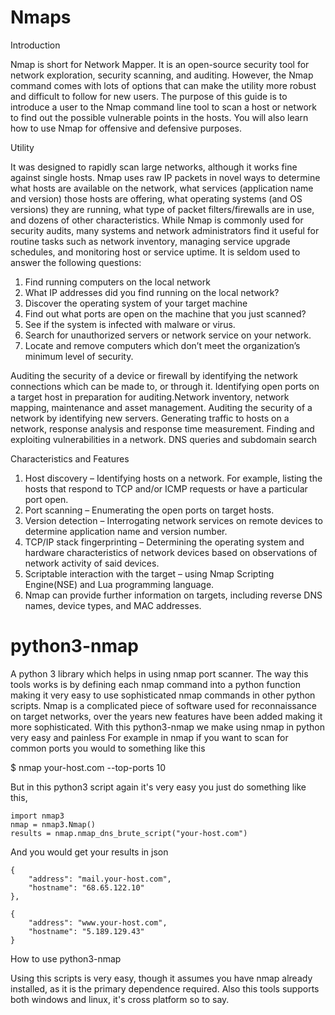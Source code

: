 # Nmaps 
Introduction

Nmap is short for Network Mapper. It is an open-source security tool for network exploration, security scanning, and auditing. However, the Nmap command comes with lots of options that can make the utility more robust and difficult to follow for new users. The purpose of this guide is to introduce a user to the Nmap command line tool to scan a host or network to find out the possible vulnerable points in the hosts. You will also learn how to use Nmap for offensive and defensive purposes. 

Utility

 It was designed to rapidly scan large networks, although it works fine against single hosts. Nmap uses raw IP packets in novel ways to determine what hosts are available on the network, what services (application name and version) those hosts are offering, what operating systems (and OS versions) they are running, what type of packet filters/firewalls are in use, and dozens of other characteristics. While Nmap is commonly used for security audits, many systems and network administrators find it useful for routine tasks such as network inventory, managing service upgrade schedules, and monitoring host or service uptime. It is seldom used to answer the following questions:
1. Find running computers on the local network
2. What IP addresses did you find running on the local network?
3. Discover the operating system of your target machine
4. Find out what ports are open on the machine that you just scanned?
5. See if the system is infected with malware or virus.
6. Search for unauthorized servers or network service on your network.
7. Locate and remove computers which don’t meet the organization’s minimum level of security.

Auditing the security of a device or firewall by identifying the network connections which can be made to, or through it. Identifying open ports on a target host in preparation for auditing.Network inventory, network mapping, maintenance and asset management. Auditing the security of a network by identifying new servers. Generating traffic to hosts on a network, response analysis and response time measurement. Finding and exploiting vulnerabilities in a network. DNS queries and subdomain search

Characteristics and Features 

1. Host discovery – Identifying hosts on a network. For example, listing the hosts that respond to TCP and/or ICMP requests or have a particular port open.
2. Port scanning – Enumerating the open ports on target hosts.
3. Version detection – Interrogating network services on remote devices to determine application name and version number.
4. TCP/IP stack fingerprinting – Determining the operating system and hardware characteristics of network devices based on observations of network activity of said devices.
5. Scriptable interaction with the target – using Nmap Scripting Engine(NSE) and Lua programming language.
6. Nmap can provide further information on targets, including reverse DNS names, device types, and MAC addresses.

# python3-nmap
A python 3 library which helps in using nmap port scanner. The way this tools works is by defining each nmap command into a python function making it very easy to use sophisticated nmap commands in other python scripts. Nmap is a complicated piece of software used for reconnaissance on target networks, over the years new features have been added making it more sophisticated. With this python3-nmap we make using nmap in python very easy and painless For example in nmap if you want to scan for common ports you would to something like this

$ nmap your-host.com --top-ports 10

But in this python3 script again it's very easy you just do something like this,



    import nmap3
    nmap = nmap3.Nmap()
    results = nmap.nmap_dns_brute_script("your-host.com")



And you would get your results in json


    {
        "address": "mail.your-host.com",
        "hostname": "68.65.122.10"
    },
    
    {
        "address": "www.your-host.com",
        "hostname": "5.189.129.43"
    }
   


How to use python3-nmap

Using this scripts is very easy, though it assumes you have nmap already installed, as it is the primary dependence required. Also this tools supports both windows and linux, it's cross platform so to say.







